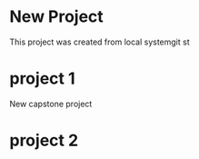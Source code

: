 # New Project

This project was created from local systemgit st

# project 1
New capstone project

 # project 2
 
